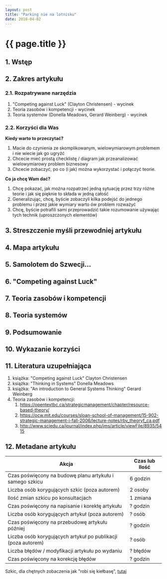 ```yaml
---
layout: post
title: "Parking nie na lotnisku"
date: 2018-04-02
---
```


# {{ page.title }}

## 1. Wstęp
## 2. Zakres artykułu
### 2.1. Rozpatrywane narzędzia

1. "Competing against Luck" (Clayton Christensen) - wycinek
1. Teoria zasobów i kompetencji - wycinek
1. Teoria systemów (Donella Meadows, Gerard Weinberg) - wycinek

### 2.2. Korzyści dla Was

**Kiedy warto to przeczytać?**

1. Macie do czynienia ze skomplikowanym, wielowymiarowym problemem i nie wiecie jak go ugryźć
1. Chcecie mieć prostą checklistę / diagram jak przeanalizować wielowymiarowy problem biznesowy
1. Chcecie zobaczyć, po co (i jak) można wykorzystać i połączyć teorie.

**Co ja chcę Wam dać?**

1. Chcę pokazać, jak można rozpatrzeć jedną sytuację przez trzy różne teorie i jak się pięknie to składa w jedną całość
1. Generalizując, chcę, byście zobaczyli kilka podejść do jednego problemu i przez jakie wymiary warto ów problem rozważyć
1. Chcę, byście potrafili sami przeprowadzić takie rozumowanie używając tych technik (uproszczonych elementów)

## 3. Streszczenie myśli przewodniej artykułu




## 4. Mapa artykułu



## 5. Samolotem do Szwecji...

## 6. "Competing against Luck"

## 7. Teoria zasobów i kompetencji

## 8. Teoria systemów

## 9. Podsumowanie

## 10. Wykazanie korzyści

## 11. Literatura uzupełniająca

1. książka: "Competing against Luck" Clayton Christensen
1. książka: "Thinking in Systems" Donella Meadows
1. książka: "An introduction to General Systems Thinking" Gerard Weinberg
1. Teoria zasobów i kompetencji:
    1. https://opentextbc.ca/strategicmanagement/chapter/resource-based-theory/
    1. https://ocw.mit.edu/courses/sloan-school-of-management/15-902-strategic-management-i-fall-2006/lecture-notes/rbv_theoryf_ca.pdf
    1. http://www.sciedu.ca/journal/index.php/jms/article/viewFile/8935/5415

## 12. Metadane artykułu

| Akcja                                                         | Czas lub Ilość |
|---------------------------------------------------------------|----------------|
| Czas poświęcony na budowę planu artykułu i samego szkicu      | 6 godzin |
| Liczba osób korygujących szkic (poza autorem)                 | 2 osoby  |
| Ilość zmian szkicu po konsultacjach                           | 1 zmiana |
| Czas poświęcony na napisanie i korektę artykułu               | ? godzin |
| Liczba osób korygujących artykuł (poza autorem)               | ? osób   |
| Czas poświęcony na przebudowę artykułu później                | ? godzin |
| Liczba osób korygujących artykuł po publikacji (poza autorem) | ? osób   |
| Liczba błędów / modyfikacji artykułu po wydaniu               | ? błędów |
| Czas poświęcony na korekcję błędów                            | ? godzin |

Szkic, dla chętnych zobaczenia jak "robi się kiełbasę", [tutaj](/scraps/180402-parking-nie-na-lotnisku-szkic)
